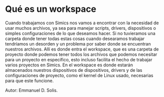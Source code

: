 # Qué es un workspace

Cuando trabajamos con Simics nos vamos a encontrar con la necesidad de usar muchos archivos, ya sea para manejar scripts, drivers, dispositivos o simples configuraciones de lo que deseamos hacer. Si no tuvieramos una carpeta donde tener todas estas cosas cuando desearamos trabajar tendríamos un desorden y un problema por saber donde se encuentran nuestros archivos. Allí es donde entra el workspace, que es una carpeta de proyecto donde podemos tener todos los archivos que podemos necesitar para un proyecto en específico, esto incluso facilita el hecho de trabajar varios proyectos en Simics. En el workspace es donde estarán almacenados nuestros dispositivos de dispositivos, drivers y de las configuraciones de proyecto, como el kernel de Linux usado, necesarias para que este funcione.

Autor: Emmanuel D. Solis.
